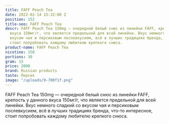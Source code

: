 ```yaml
---
title: FAFF Peach Tea
date: 2022-02-14 15:32:00 Z
position: 152
title-seo: FAFF Peach Tea
descr: FAFF Peach Tea 150mg — очередной белый снюс из линейки FAFF, крепость у данного
  вкуса 150мг/г, что является предельной для всей линейки. Вкус немного сладкий со
  вкусом чая и персиковым послевкусием, всё в лучших традициях бренда, что-то интересное,
  стоит попробовать каждому любителю крепкого снюса.
product-name: FAFF Peach Tea
nicotine: 150
portions: 30
gram: 15
price: 2800
brand: Russian products
taste: Персик
image: "/uploads/9-700f1f.png"
---
```


FAFF Peach Tea 150mg — очередной белый снюс из линейки FAFF, крепость у данного вкуса 150мг/г, что является предельной для всей линейки. Вкус немного сладкий со вкусом чая и персиковым послевкусием, всё в лучших традициях бренда, что-то интересное, стоит попробовать каждому любителю крепкого снюса.